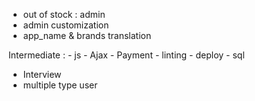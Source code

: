 


- out of stock : admin
- admin customization 
- app_name & brands translation



Intermediate :
    - js 
    - Ajax 
    - Payment
    - linting 
    - deploy 
    - sql 

- Interview 
- multiple type user 
